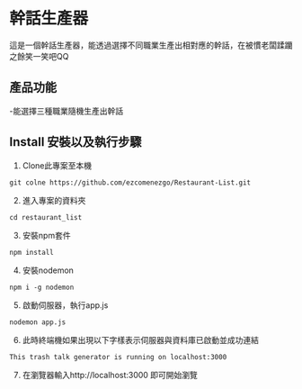 # 幹話生產器
這是一個幹話生產器，能透過選擇不同職業生產出相對應的幹話，在被慣老闆蹂躪之餘笑一笑吧QQ

## 產品功能
-能選擇三種職業隨機生產出幹話

## Install 安裝以及執行步驟
1. Clone此專案至本機
```
git colne https://github.com/ezcomenezgo/Restaurant-List.git
```
2. 進入專案的資料夾
```
cd restaurant_list
```
3. 安裝npm套件
```
npm install
```
4. 安裝nodemon
```
npm i -g nodemon
```
5. 啟動伺服器，執行app.js
```
nodemon app.js
```
6. 此時終端機如果出現以下字樣表示伺服器與資料庫已啟動並成功連結
```
This trash talk generator is running on localhost:3000
```
7. 在瀏覽器輸入http://localhost:3000 即可開始瀏覽